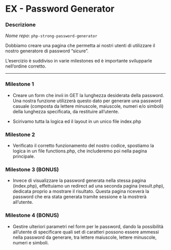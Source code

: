 # EX - Password Generator

### Descrizione

*Nome repo*: `php-strong-password-generator`

Dobbiamo creare una pagina che permetta ai nostri utenti di utilizzare il nostro generatore di password “sicure”.

L’esercizio è suddiviso in varie milestones ed è importante svilupparle nell’ordine corretto.

---

### Milestone 1

- Creare un form che invii in GET la lunghezza desiderata della password. Una nostra funzione utilizzerà questo dato per generare una password casuale (composta da lettere minuscole, maiuscole, numeri e/o simboli) della lunghezza specificata, da restituire all’utente.

- Scirivamo tutta la logica ed il layout in un unico file index.php

### Milestone 2

- Verificato il corretto funzionamento del nostro codice, spostiamo la logica in un file functions.php, che includeremo poi nella pagina principale.

### Milestone 3 (BONUS)

- Invece di visualizzare la password generata nella stessa pagina (index.php), effettuiamo un redirect ad una seconda pagina (result.php), dedicata proprio a mostrare il risultato. Questa pagina riceverà la password che era stata generata tramite sessione e la mostrerà all’utente.

### Milestone 4 (BONUS)

- Gestire ulteriori parametri nel form per le password, dando la possibilità all’utente di specificare quali set di caratteri possono essere ammessi nella password da generare, tra lettere maiuscole, lettere minuscole, numeri e simboli.